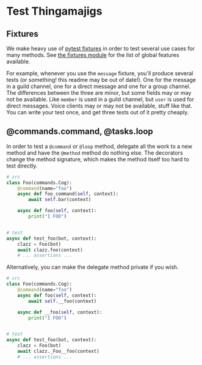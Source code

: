 # Test Thingamajigs

## Fixtures

We make heavy use of [pytest fixtures](https://docs.pytest.org/en/6.2.x/fixture.html) in order to test several use cases for many methods. See [the fixtures module](fixtures) for the list of global features available.

For example, whenever you use the `message` fixture, you'll produce several tests (or something! this readme may be out of date!). One for the message in a guild channel, one for a direct message and one for a group channel. The differences between the three are minor, but some fields may or may not be available. Like `member` is used in a guild channel, but `user` is used for direct messages. Voice clients may or may not be available, stuff like that. You can write your test once, and get three tests out of it pretty cheaply.

## @commands.command, @tasks.loop

In order to test a `@command` or `@loop` method, delegate all the work to a new method and have the `@method` method do nothing else. The decorators change the method signature, which makes the method itself too hard to test directly.

```python
# src
class Foo(commands.Cog):
    @command(name="foo")
    async def foo_command(self, context):
        await self.bar(context)

    async def foo(self, context):
        print("I FOO")


# test
async def test_foo(bot, context):
    clazz = Foo(bot)
    await clazz.foo(context)
    # ... assertions ...
```

Alternatively, you can make the delegate method private if you wish.

```python
# src
class Foo(commands.Cog):
    @command(name="foo")
    async def foo(self, context):
        await self.__foo(context)

    async def __foo(self, context):
        print("I FOO")


# test
async def test_foo(bot, context):
    clazz = Foo(bot)
    await clazz._Foo__foo(context)
    # ... assertions ...
```
